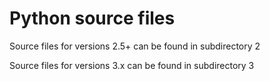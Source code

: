# Python source files

Source files for versions 2.5+ can be found in subdirectory 2

Source files for versions 3.x can be found in subdirectory 3
